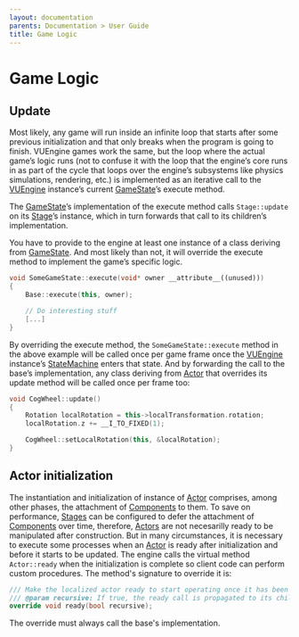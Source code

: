 ```yaml
---
layout: documentation
parents: Documentation > User Guide
title: Game Logic
---
```


# Game Logic

## Update

Most likely, any game will run inside an infinite loop that starts after some previous initialization and that only breaks when the program is going to finish. VUEngine games work the same, but the loop where the actual game’s logic runs (not to confuse it with the loop that the engine’s core runs in as part of the cycle that loops over the engine’s subsystems like physics simulations, rendering, etc.) is implemented as an iterative call to the [VUEngine](/documentation/api/class-vu-engine/) instance’s current [GameState](/documentation/api/class-game-state/)’s execute method.

The [GameState](/documentation/api/class-game-state/)’s implementation of the execute method calls `Stage::update` on its [Stage](/documentation/api/class-stage/)’s instance, which in turn forwards that call to its children’s implementation.

You have to provide to the engine at least one instance of a class deriving from [GameState](/documentation/api/class-game-state/). And most likely than not, it will override the execute method to implement the game’s specific logic.

```cpp
void SomeGameState::execute(void* owner __attribute__((unused)))
{
    Base::execute(this, owner);

    // Do interesting stuff
    [...]
}
```

By overriding the execute method, the `SomeGameState::execute` method in the above example will be called once per game frame once the [VUEngine](/documentation/api/class-vu-engine/) instance’s [StateMachine](/documentation/api/class-state-machine/) enters that state. And by forwarding the call to the base’s implementation, any class deriving from [Actor](/documentation/api/class-actor/) that overrides its update method will be called once per frame too:

```cpp
void CogWheel::update()
{
    Rotation localRotation = this->localTransformation.rotation;
    localRotation.z += __I_TO_FIXED(1);

    CogWheel::setLocalRotation(this, &localRotation);
}
```

## Actor initialization

The instantiation and initialization of instance of [Actor](/documentation/api/class-actor/) comprises, among other phases, the attachment of [Components](/documentation/api/class-component/) to them. To save on performance, [Stages](/documentation/api/class-stage/) can be configured to defer the attachment of [Components](/documentation/api/class-component/) over time, therefore, [Actors](/documentation/api/class-actor/) are not necesarilly ready to be manipulated after construction. But in many circumstances, it is necessary to execute some processes when an [Actor](/documentation/api/class-actor/) is ready after initialization and before it starts to be updated. The engine calls the virtual method `Actor::ready` when the initialization is complete so client code can perform custom procedures. The method's signature to override it is:

```cpp
/// Make the localized actor ready to start operating once it has been completely intialized.
/// @param recursive: If true, the ready call is propagated to its children, grand children, etc.
override void ready(bool recursive);
```

The override must always call the base's implementation.
